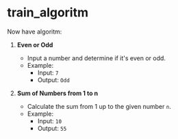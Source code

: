 # train_algoritm

Now have algoritm:
1. **Even or Odd**
   - Input a number and determine if it's even or odd.
   - Example:
     - Input: `7`
     - Output: `Odd`

2. **Sum of Numbers from 1 to n**
   - Calculate the sum from 1 up to the given number `n`.
   - Example:
     - Input: `10`
     - Output: `55`
